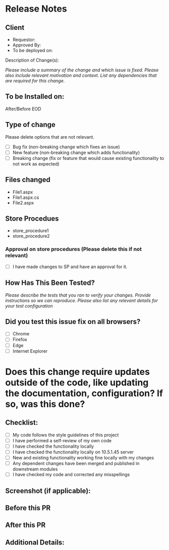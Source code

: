 # Release Notes

## Client

- Requestor: 
- Approved By: 
- To be deployed on: 

Description of Change(s):  

_Please include a summary of the change and which issue is fixed. Please also include relevant motivation and context. List any dependencies that are required for this change._

## To be Installed on:  

After/Before EOD

## Type of change

Please delete options that are not relevant.

- [ ] Bug fix (non-breaking change which fixes an issue)
- [ ] New feature (non-breaking change which adds functionality)
- [ ] Breaking change (fix or feature that would cause existing functionality to not work as expected)

## Files changed

- File1.aspx
- File1.aspx.cs
- File2.aspx

## Store Procedues

- store_procedure1
- store_procedure2


### Approval on store procedures (Please delete this if not relevant)

- [ ] I have made changes to SP and have an approval for it. 

## How Has This Been Tested?

_Please describe the tests that you ran to verify your changes. Provide instructions so we can reproduce. Please also list any relevant details for your test configuration_

## Did you test this issue fix on all browsers?

- [ ] Chrome
- [ ] Firefox
- [ ] Edge
- [ ] Internet Explorer

# Does this change require updates outside of the code, like updating the documentation, configuration? If so, was this done?

## Checklist:

- [ ] My code follows the style guidelines of this project
- [ ] I have performed a self-review of my own code
- [ ] I have checked the functionality locally
- [ ] I have checked the functionality locally on 10.5.1.45 server
- [ ] New and existing functionality working fine locally with my changes
- [ ] Any dependent changes have been merged and published in downstream modules
- [ ] I have checked my code and corrected any misspellings

## Screenshot (if applicable): 
## Before this PR

## After this PR

## Additional Details:
